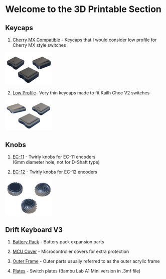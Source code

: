 # Welcome to the 3D Printable Section  

## Keycaps  

1. [Cherry MX Compatible](/keycaps/mx/) - Keycaps that I would consider low profile for Cherry MX style switches  
	
<img src="images/Otaru_Keycaps_Cherry.png" width="150">  
<br/>  
  
2. [Low Profile](/keycaps/lp/)- Very thin keycaps made to fit Kailh Choc V2 switches  
	
<img src="images/Otaru_Keycaps_LP.png" width="150">  
<br/>  

## Knobs  

1. [EC-11](/knobs/EC11/) - Twirly knobs for EC-11 encoders  
(6mm diameter hole, not for D-Shaft type)  
	
2. [EC-12](/knobs/EC12/) - Twirly knobs for EC-12 encoders  

<img src="images/EC12-Knobs.png" width="150">  
<br/>  


## Drift Keyboard V3  

1. [Battery Pack](/v3/battery-pack/) - Battery pack expansion parts  
	
2. [MCU Cover](/v3/mcu/) - Microcontroller covers for extra protection  
	
3. [Outer Frame](/v3/outer-frame/) - Outer parts usually referred to as the outer acrylic frame  
	
4. [Plates](/v3/plates/) - Switch plates (Bambu Lab A1 Mini version in .3mf file)  